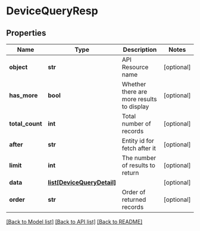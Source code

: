 # DeviceQueryResp

## Properties
Name | Type | Description | Notes
------------ | ------------- | ------------- | -------------
**object** | **str** | API Resource name | [optional] 
**has_more** | **bool** | Whether there are more results to display | [optional] 
**total_count** | **int** | Total number of records | [optional] 
**after** | **str** | Entity id for fetch after it | [optional] 
**limit** | **int** | The number of results to return | [optional] 
**data** | [**list[DeviceQueryDetail]**](DeviceQueryDetail.md) |  | [optional] 
**order** | **str** | Order of returned records | [optional] 

[[Back to Model list]](../README.md#documentation-for-models) [[Back to API list]](../README.md#documentation-for-api-endpoints) [[Back to README]](../README.md)



